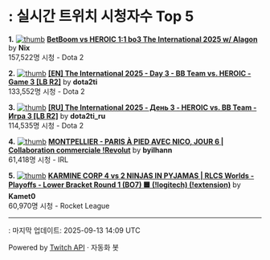 # : 실시간 트위치 시청자수 Top 5

**1.** [![thumb](https://static-cdn.jtvnw.net/previews-ttv/live_user_nix-320x180.jpg)](https://twitch.tv/Nix)
**[BetBoom vs HEROIC 1:1 bo3 The International 2025 w/ Alagon](https://twitch.tv/Nix)** by **Nix**<br>157,522명 시청  - Dota 2

**2.** [![thumb](https://static-cdn.jtvnw.net/previews-ttv/live_user_dota2ti-320x180.jpg)](https://twitch.tv/dota2ti)
**[[EN] The International 2025 - Day 3 - BB Team vs. HEROIC - Game 3 [LB R2]](https://twitch.tv/dota2ti)** by **dota2ti**<br>133,552명 시청  - Dota 2

**3.** [![thumb](https://static-cdn.jtvnw.net/previews-ttv/live_user_dota2ti_ru-320x180.jpg)](https://twitch.tv/dota2ti_ru)
**[[RU] The International 2025 - День 3 - HEROIC vs. BB Team - Игра 3 [LB R2]](https://twitch.tv/dota2ti_ru)** by **dota2ti_ru**<br>114,535명 시청  - Dota 2

**4.** [![thumb](https://static-cdn.jtvnw.net/previews-ttv/live_user_byilhann-320x180.jpg)](https://twitch.tv/byilhann)
**[MONTPELLIER - PARIS À PIED AVEC NICO, JOUR 6 | Collaboration commerciale !Revolut](https://twitch.tv/byilhann)** by **byilhann**<br>61,418명 시청  - IRL

**5.** [![thumb](https://static-cdn.jtvnw.net/previews-ttv/live_user_kamet0-320x180.jpg)](https://twitch.tv/Kamet0)
**[KARMINE CORP 4 vs 2 NINJAS IN PYJAMAS | RLCS Worlds - Playoffs - Lower Bracket Round 1  (BO7)  🟦 (!logitech) (!extension)](https://twitch.tv/Kamet0)** by **Kamet0**<br>60,970명 시청  - Rocket League


---
: 마지막 업데이트: 2025-09-13 14:09 UTC

Powered by [Twitch API](https://dev.twitch.tv/docs/api/reference) · 자동화 봇